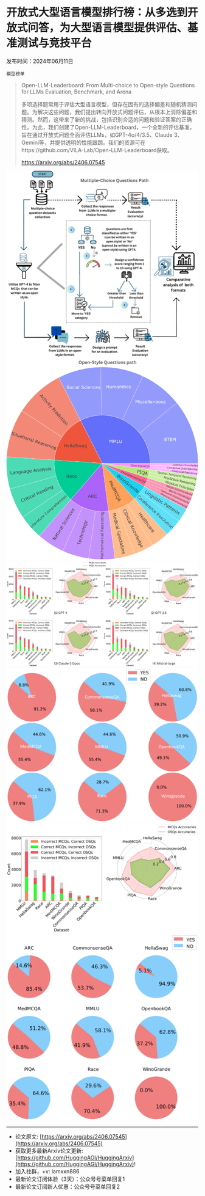 # 开放式大型语言模型排行榜：从多选到开放式问答，为大型语言模型提供评估、基准测试与竞技平台
发布时间：2024年06月11日

`模型榜单`
> Open-LLM-Leaderboard: From Multi-choice to Open-style Questions for LLMs Evaluation, Benchmark, and Arena
>
> 多项选择题常用于评估大型语言模型，但存在固有的选择偏差和随机猜测问题。为解决这些问题，我们提出转向开放式问题评估，从根本上消除偏差和猜测。然而，这带来了新的挑战，包括识别合适的问题和验证答案的正确性。为此，我们创建了Open-LLM-Leaderboard，一个全新的评估基准，旨在通过开放式问题全面评估LLMs，如GPT-4o/4/3.5、Claude 3、Gemini等，并提供透明的性能跟踪。我们的资源可在https://github.com/VILA-Lab/Open-LLM-Leaderboard获取。
>
> https://arxiv.org/abs/2406.07545

![](https://raw.githubusercontent.com/HuggingAGI/HuggingArxiv/main/paper_images/2406.07545/x1.png)
![](https://raw.githubusercontent.com/HuggingAGI/HuggingArxiv/main/paper_images/2406.07545/x2.png)
![](https://raw.githubusercontent.com/HuggingAGI/HuggingArxiv/main/paper_images/2406.07545/x3.png)
![](https://raw.githubusercontent.com/HuggingAGI/HuggingArxiv/main/paper_images/2406.07545/x4.png)
![](https://raw.githubusercontent.com/HuggingAGI/HuggingArxiv/main/paper_images/2406.07545/x5.png)
![](https://raw.githubusercontent.com/HuggingAGI/HuggingArxiv/main/paper_images/2406.07545/x6.png)

<hr />

- 论文原文: [https://arxiv.org/abs/2406.07545](https://arxiv.org/abs/2406.07545)
- 获取更多最新Arxiv论文更新: [https://github.com/HuggingAGI/HuggingArxiv](https://github.com/HuggingAGI/HuggingArxiv)!
- 加入社群，+v: iamxxn886
- 最新论文订阅体验（3天）：公众号号菜单回复1
- 最新论文订阅新人优惠：公众号号菜单回复2
